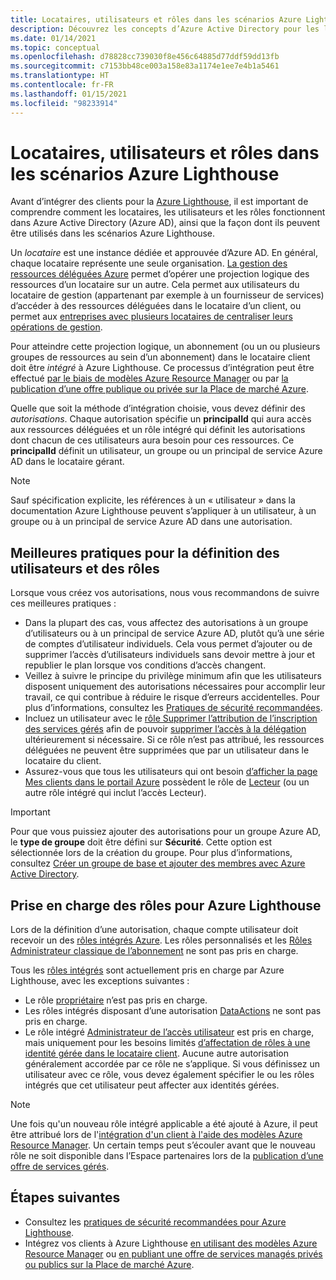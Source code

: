 ```yaml
---
title: Locataires, utilisateurs et rôles dans les scénarios Azure Lighthouse
description: Découvrez les concepts d’Azure Active Directory pour les locataires, les utilisateurs et les rôles, ainsi que la façon dont ils peuvent être utilisés dans les scénarios Azure Lighthouse.
ms.date: 01/14/2021
ms.topic: conceptual
ms.openlocfilehash: d78828cc739030f8e456c64885d77ddf59dd13fb
ms.sourcegitcommit: c7153bb48ce003a158e83a1174e1ee7e4b1a5461
ms.translationtype: HT
ms.contentlocale: fr-FR
ms.lasthandoff: 01/15/2021
ms.locfileid: "98233914"
---
```

# <a name="tenants-users-and-roles-in-azure-lighthouse-scenarios"></a>Locataires, utilisateurs et rôles dans les scénarios Azure Lighthouse

Avant d’intégrer des clients pour la [Azure Lighthouse](../overview.md), il est important de comprendre comment les locataires, les utilisateurs et les rôles fonctionnent dans Azure Active Directory (Azure AD), ainsi que la façon dont ils peuvent être utilisés dans les scénarios Azure Lighthouse.

Un *locataire* est une instance dédiée et approuvée d’Azure AD. En général, chaque locataire représente une seule organisation. [La gestion des ressources déléguées Azure](azure-delegated-resource-management.md) permet d’opérer une projection logique des ressources d’un locataire sur un autre. Cela permet aux utilisateurs du locataire de gestion (appartenant par exemple à un fournisseur de services) d’accéder à des ressources déléguées dans le locataire d’un client, ou permet aux [entreprises avec plusieurs locataires de centraliser leurs opérations de gestion](enterprise.md).

Pour atteindre cette projection logique, un abonnement (ou un ou plusieurs groupes de ressources au sein d’un abonnement) dans le locataire client doit être *intégré* à Azure Lighthouse. Ce processus d’intégration peut être effectué [par le biais de modèles Azure Resource Manager](../how-to/onboard-customer.md) ou par [la publication d’une offre publique ou privée sur la Place de marché Azure](../how-to/publish-managed-services-offers.md).

Quelle que soit la méthode d’intégration choisie, vous devez définir des *autorisations*. Chaque autorisation spécifie un **principalId** qui aura accès aux ressources déléguées et un rôle intégré qui définit les autorisations dont chacun de ces utilisateurs aura besoin pour ces ressources. Ce **principalId** définit un utilisateur, un groupe ou un principal de service Azure AD dans le locataire gérant.

> [!NOTE]
> Sauf spécification explicite, les références à un « utilisateur » dans la documentation Azure Lighthouse peuvent s’appliquer à un utilisateur, à un groupe ou à un principal de service Azure AD dans une autorisation.

## <a name="best-practices-for-defining-users-and-roles"></a>Meilleures pratiques pour la définition des utilisateurs et des rôles

Lorsque vous créez vos autorisations, nous vous recommandons de suivre ces meilleures pratiques :

- Dans la plupart des cas, vous affectez des autorisations à un groupe d’utilisateurs ou à un principal de service Azure AD, plutôt qu’à une série de comptes d’utilisateur individuels. Cela vous permet d’ajouter ou de supprimer l’accès d’utilisateurs individuels sans devoir mettre à jour et republier le plan lorsque vos conditions d’accès changent.
- Veillez à suivre le principe du privilège minimum afin que les utilisateurs disposent uniquement des autorisations nécessaires pour accomplir leur travail, ce qui contribue à réduire le risque d’erreurs accidentelles. Pour plus d’informations, consultez les [Pratiques de sécurité recommandées](../concepts/recommended-security-practices.md).
- Incluez un utilisateur avec le [rôle Supprimer l’attribution de l’inscription des services gérés](../../role-based-access-control/built-in-roles.md#managed-services-registration-assignment-delete-role) afin de pouvoir [supprimer l’accès à la délégation](../how-to/remove-delegation.md) ultérieurement si nécessaire. Si ce rôle n’est pas attribué, les ressources déléguées ne peuvent être supprimées que par un utilisateur dans le locataire du client.
- Assurez-vous que tous les utilisateurs qui ont besoin [d’afficher la page Mes clients dans le portail Azure](../how-to/view-manage-customers.md) possèdent le rôle de [Lecteur](../../role-based-access-control/built-in-roles.md#reader) (ou un autre rôle intégré qui inclut l’accès Lecteur).

> [!IMPORTANT]
> Pour que vous puissiez ajouter des autorisations pour un groupe Azure AD, le **type de groupe** doit être défini sur **Sécurité**. Cette option est sélectionnée lors de la création du groupe. Pour plus d’informations, consultez [Créer un groupe de base et ajouter des membres avec Azure Active Directory](../../active-directory/fundamentals/active-directory-groups-create-azure-portal.md).

## <a name="role-support-for-azure-lighthouse"></a>Prise en charge des rôles pour Azure Lighthouse

Lors de la définition d’une autorisation, chaque compte utilisateur doit recevoir un des [rôles intégrés Azure](../../role-based-access-control/built-in-roles.md). Les rôles personnalisés et les [Rôles Administrateur classique de l’abonnement](../../role-based-access-control/classic-administrators.md) ne sont pas pris en charge.

Tous les [rôles intégrés](../../role-based-access-control/built-in-roles.md) sont actuellement pris en charge par Azure Lighthouse, avec les exceptions suivantes :

- Le rôle [propriétaire](../../role-based-access-control/built-in-roles.md#owner) n’est pas pris en charge.
- Les rôles intégrés disposant d’une autorisation [DataActions](../../role-based-access-control/role-definitions.md#dataactions) ne sont pas pris en charge.
- Le rôle intégré [Administrateur de l’accès utilisateur](../../role-based-access-control/built-in-roles.md#user-access-administrator) est pris en charge, mais uniquement pour les besoins limités [d’affectation de rôles à une identité gérée dans le locataire client](../how-to/deploy-policy-remediation.md#create-a-user-who-can-assign-roles-to-a-managed-identity-in-the-customer-tenant). Aucune autre autorisation généralement accordée par ce rôle ne s’applique. Si vous définissez un utilisateur avec ce rôle, vous devez également spécifier le ou les rôles intégrés que cet utilisateur peut affecter aux identités gérées.

> [!NOTE]
> Une fois qu'un nouveau rôle intégré applicable a été ajouté à Azure, il peut être attribué lors de l'[intégration d'un client à l'aide des modèles Azure Resource Manager](../how-to/onboard-customer.md). Un certain temps peut s’écouler avant que le nouveau rôle ne soit disponible dans l’Espace partenaires lors de la [publication d’une offre de services gérés](../how-to/publish-managed-services-offers.md).

## <a name="next-steps"></a>Étapes suivantes

- Consultez les [pratiques de sécurité recommandées pour Azure Lighthouse](recommended-security-practices.md).
- Intégrez vos clients à Azure Lighthouse [en utilisant des modèles Azure Resource Manager](../how-to/onboard-customer.md) ou [en publiant une offre de services managés privés ou publics sur la Place de marché Azure](../how-to/publish-managed-services-offers.md).
